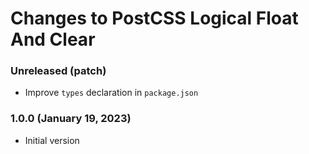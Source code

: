 # Changes to PostCSS Logical Float And Clear

### Unreleased (patch)

- Improve `types` declaration in `package.json`

### 1.0.0 (January 19, 2023)

- Initial version
